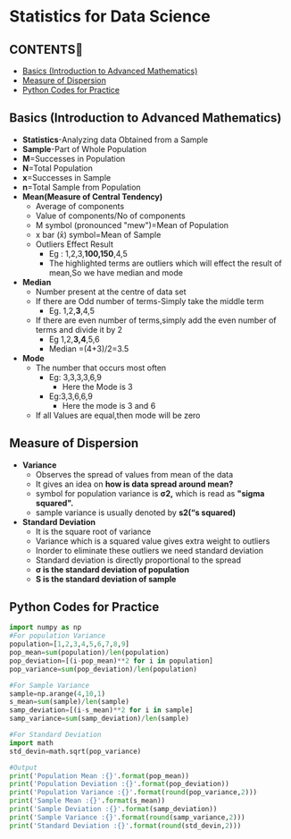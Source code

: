 # Statistics for Data Science

## CONTENTS📝

- [Basics (Introduction to Advanced Mathematics)](#basics-introduction-to-advanced-mathematics)
- [Measure of Dispersion](#measure-of-dispersion)
- [Python Codes for Practice](#python-codes-for-practice)

## Basics (Introduction to Advanced Mathematics)

* **Statistics**\-Analyzing data Obtained from a Sample  
* **Sample**\-Part of Whole Population  
* **M**\=Successes in Population  
* **N**\=Total Population  
* **x**\=Successes in Sample  
* **n**\=Total Sample from Population  
* **Mean(Measure of Central Tendency)**  
  * Average of components  
  * Value of components/No of components  
  *  Μ symbol (pronounced "mew")=Mean of Population  
  * x bar (x̄) symbol=Mean of Sample  
  * Outliers Effect Result  
    * Eg : 1,2,3,**100,150**,4,5  
    * The highlighted terms are outliers which will effect the result of mean,So we have median and mode  
* **Median**  
  * Number present at the centre of data set  
  * If there are Odd number of terms-Simply take the middle term  
    * Eg. 1,2,**3**,4,5  
  * If there are even number of terms,simply add the even number of terms and divide it by 2  
    * Eg 1,2,**3,4**,5,6  
    * Median \=(4+3)/2=3.5  
* **Mode**  
  * The number that occurs most often  
    * Eg: 3,3,3,3,6,9  
      * Here the Mode is 3  
    * Eg:3,3,6,6,9  
      * Here the mode is 3 and 6  
  * If all Values are equal,then mode will be zero
 
##  Measure of Dispersion

* **Variance**  
  * Observes the spread of values from mean of the data  
  * It gives an idea on **how is data spread around mean?**  
  * symbol for population variance is **σ2,** which is read as **"sigma squared".**  
  * sample variance is usually denoted by **s2(“s squared)**  
* **Standard Deviation**  
  * It is the square root of variance  
  * Variance which is a squared value gives extra weight to outliers  
  * Inorder to eliminate these outliers we need standard deviation  
  * Standard deviation is directly proportional to the spread  
  * **σ  is the standard deviation of population**  
  * **S is the standard deviation of sample**

## **Python Codes for Practice**  
```python
import numpy as np 
#For population Variance 
population=[1,2,3,4,5,6,7,8,9]
pop_mean=sum(population)/len(population)
pop_deviation=[(i-pop_mean)**2 for i in population]
pop_variance=sum(pop_deviation)/len(population)

#For Sample Variance
sample=np.arange(4,10,1)
s_mean=sum(sample)/len(sample)
samp_deviation=[(i-s_mean)**2 for i in sample] 
samp_variance=sum(samp_deviation)/len(sample)

#For Standard Deviation
import math  
std_devin=math.sqrt(pop_variance)

#Output
print('Population Mean :{}'.format(pop_mean))
print('Population Deviation :{}'.format(pop_deviation))
print('Population Variance :{}'.format(round(pop_variance,2)))
print('Sample Mean :{}'.format(s_mean))
print('Sample Deviation :{}'.format(samp_deviation))
print('Sample Variance :{}'.format(round(samp_variance,2)))
print('Standard Deviation :{}'.format(round(std_devin,2))) 
```
